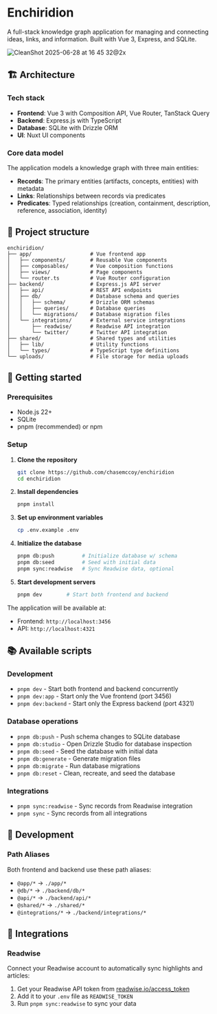 # Enchiridion

A full-stack knowledge graph application for managing and connecting ideas, links, and information. Built with Vue 3, Express, and SQLite.

![CleanShot 2025-06-28 at 16 45 32@2x](https://github.com/user-attachments/assets/4f61b4b8-e756-4e83-b6fa-599d1640371a)


## 🏗️ Architecture

### Tech stack

- **Frontend**: Vue 3 with Composition API, Vue Router, TanStack Query
- **Backend**: Express.js with TypeScript
- **Database**: SQLite with Drizzle ORM
- **UI**: Nuxt UI components

### Core data model

The application models a knowledge graph with three main entities:

- **Records**: The primary entities (artifacts, concepts, entities) with metadata
- **Links**: Relationships between records via predicates
- **Predicates**: Typed relationships (creation, containment, description, reference, association, identity)

## 📁 Project structure

```
enchiridion/
├── app/                   # Vue frontend app
│   ├── components/        # Reusable Vue components
│   ├── composables/       # Vue composition functions
│   ├── views/             # Page components
│   └── router.ts          # Vue Router configuration
├── backend/               # Express.js API server
│   ├── api/               # REST API endpoints
│   ├── db/                # Database schema and queries
│   │   ├── schema/        # Drizzle ORM schemas
│   │   ├── queries/       # Database queries
│   │   └── migrations/    # Database migration files
│   └── integrations/      # External service integrations
│       ├── readwise/      # Readwise API integration
│       └── twitter/       # Twitter API integration
├── shared/                # Shared types and utilities
│   ├── lib/               # Utility functions
│   └── types/             # TypeScript type definitions
└── uploads/               # File storage for media uploads
```

## 🚀 Getting started

### Prerequisites

- Node.js 22+
- SQLite
- pnpm (recommended) or npm

### Setup

1. **Clone the repository**

   ```bash
   git clone https://github.com/chasemccoy/enchiridion
   cd enchiridion
   ```

2. **Install dependencies**

   ```bash
   pnpm install
   ```

3. **Set up environment variables**

   ```bash
   cp .env.example .env
   ```

4. **Initialize the database**

   ```bash
   pnpm db:push         # Initialize database w/ schema
   pnpm db:seed         # Seed with initial data
   pnpm sync:readwise   # Sync Readwise data, optional
   ```

5. **Start development servers**
   ```bash
   pnpm dev        # Start both frontend and backend
   ```

The application will be available at:

- Frontend: `http://localhost:3456`
- API: `http://localhost:4321`

## 📚 Available scripts

### Development

- `pnpm dev` - Start both frontend and backend concurrently
- `pnpm dev:app` - Start only the Vue frontend (port 3456)
- `pnpm dev:backend` - Start only the Express backend (port 4321)

### Database operations

- `pnpm db:push` - Push schema changes to SQLite database
- `pnpm db:studio` - Open Drizzle Studio for database inspection
- `pnpm db:seed` - Seed the database with initial data
- `pnpm db:generate` - Generate migration files
- `pnpm db:migrate` - Run database migrations
- `pnpm db:reset` - Clean, recreate, and seed the database

### Integrations

- `pnpm sync:readwise` - Sync records from Readwise integration
- `pnpm sync` - Sync records from all integrations

## 🔧 Development

### Path Aliases

Both frontend and backend use these path aliases:

- `@app/*` → `./app/*`
- `@db/*` → `./backend/db/*`
- `@api/*` → `./backend/api/*`
- `@shared/*` → `./shared/*`
- `@integrations/*` → `./backend/integrations/*`

## 🔌 Integrations

### Readwise

Connect your Readwise account to automatically sync highlights and articles:

1. Get your Readwise API token from [readwise.io/access_token](https://readwise.io/access_token)
2. Add it to your `.env` file as `READWISE_TOKEN`
3. Run `pnpm sync:readwise` to sync your data
